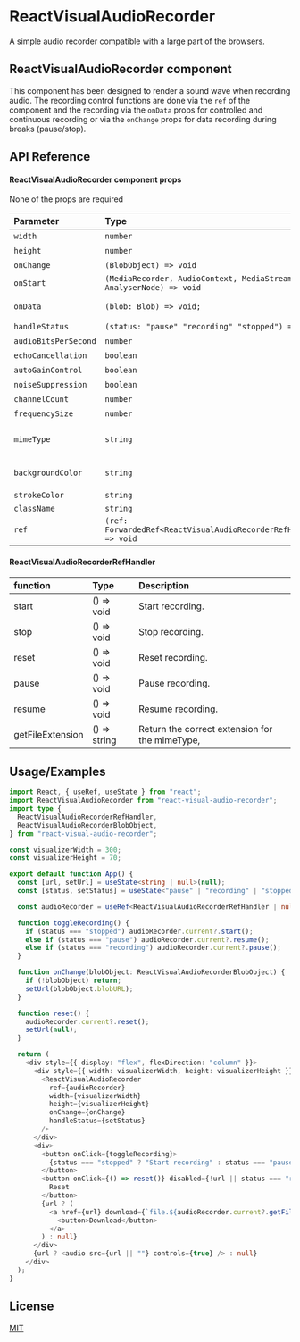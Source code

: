 # ReactVisualAudioRecorder

A simple audio recorder compatible with a large part of the browsers.

## ReactVisualAudioRecorder component

This component has been designed to render a sound wave when recording audio.
The recording control functions are done via the `ref` of the component and the recording via the `onData` props for controlled and continuous recording or via the `onChange` props for data recording during breaks (pause/stop).

## API Reference

#### ReactVisualAudioRecorder component props

None of the props are required

| Parameter            | Type                                                               | Default                    | Description                                                                                       |
| :------------------- | :----------------------------------------------------------------- | :------------------------- | :------------------------------------------------------------------------------------------------ |
| `width`              | `number`                                                           | 640                        | Width of the canvas.                                                                              |
| `height`             | `number`                                                           | 100                        | Height of the canvas.                                                                             |
| `onChange`           | `(BlobObject) => void`                                             |                            | Called when the recording is stopped or paused.                                                   |
| `onStart`            | `(MediaRecorder, AudioContext, MediaStream, AnalyserNode) => void` |                            | Called when the recording is started                                                              |
| `onData`             | `(blob: Blob) => void;`                                            |                            | Called during the recording. Sending all chunks as blob during the recording.                     |
| `handleStatus`       | `(status: "pause" "recording" "stopped") => void`                  |                            | Function that handle status of the recording instance.                                            |
| `audioBitsPerSecond` | `number`                                                           | 128000                     | Quality of the recording in bytes/second.                                                         |
| `echoCancellation`   | `boolean`                                                          | true                       | Reduces the echo of the recording.                                                                |
| `autoGainControl`    | `boolean`                                                          | true                       | Control circuit in an amplifier or a chain of amplifiers.                                         |
| `noiseSuppression`   | `boolean`                                                          | true                       | Suppresses background noise of the recording.                                                     |
| `channelCount`       | `number`                                                           | 2                          | Number of channels recorded. Default is left/right for a stereo recording.                        |
| `frequencySize`      | `number`                                                           | 512                        | Sine wave spacing.                                                                                |
| `mimeType`           | `string`                                                           | Depend of browser          | https://developer.mozilla.org/en-US/docs/Web/HTTP/Basics_of_HTTP/MIME_types#audio_and_video_types |
| `backgroundColor`    | `string`                                                           | `rgba(255, 255, 255, 0.5)` | BackgroundColor of the curve.                                                                     |
| `strokeColor`        | `string`                                                           | `#000000                   | Color of the curve.                                                                               |
| `className`          | `string`                                                           |                            |                                                                                                   |
| `ref`                | `(ref: ForwardedRef<ReactVisualAudioRecorderRefHandler>) => void`  |                            | Refs of the internal component functions. Setted with `useImperativeHandle`.                      |

#### ReactVisualAudioRecorderRefHandler

| function         | Type         | Description                                    |
| :--------------- | :----------- | :--------------------------------------------- |
| start            | () => void   | Start recording.                               |
| stop             | () => void   | Stop recording.                                |
| reset            | () => void   | Reset recording.                               |
| pause            | () => void   | Pause recording.                               |
| resume           | () => void   | Resume recording.                              |
| getFileExtension | () => string | Return the correct extension for the mimeType, |

## Usage/Examples

```typescript
import React, { useRef, useState } from "react";
import ReactVisualAudioRecorder from "react-visual-audio-recorder";
import type {
  ReactVisualAudioRecorderRefHandler,
  ReactVisualAudioRecorderBlobObject,
} from "react-visual-audio-recorder";

const visualizerWidth = 300;
const visualizerHeight = 70;

export default function App() {
  const [url, setUrl] = useState<string | null>(null);
  const [status, setStatus] = useState<"pause" | "recording" | "stopped">("stopped");

  const audioRecorder = useRef<ReactVisualAudioRecorderRefHandler | null>(null);

  function toggleRecording() {
    if (status === "stopped") audioRecorder.current?.start();
    else if (status === "pause") audioRecorder.current?.resume();
    else if (status === "recording") audioRecorder.current?.pause();
  }

  function onChange(blobObject: ReactVisualAudioRecorderBlobObject) {
    if (!blobObject) return;
    setUrl(blobObject.blobURL);
  }

  function reset() {
    audioRecorder.current?.reset();
    setUrl(null);
  }

  return (
    <div style={{ display: "flex", flexDirection: "column" }}>
      <div style={{ width: visualizerWidth, height: visualizerHeight }}>
        <ReactVisualAudioRecorder
          ref={audioRecorder}
          width={visualizerWidth}
          height={visualizerHeight}
          onChange={onChange}
          handleStatus={setStatus}
        />
      </div>
      <div>
        <button onClick={toggleRecording}>
          {status === "stopped" ? "Start recording" : status === "pause" ? "Resume" : "Pause"}
        </button>
        <button onClick={() => reset()} disabled={!url || status === "recording"}>
          Reset
        </button>
        {url ? (
          <a href={url} download={`file.${audioRecorder.current?.getFileExtension() || "ogg"}`}>
            <button>Download</button>
          </a>
        ) : null}
      </div>
      {url ? <audio src={url || ""} controls={true} /> : null}
    </div>
  );
}
```

## License

[MIT](https://choosealicense.com/licenses/mit/)
